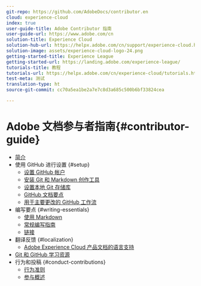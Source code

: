 ```yaml
---
git-repo: https://github.com/AdobeDocs/contributor.en
cloud: experience-cloud
index: true
user-guide-title: Adobe Contributor 指南
user-guide-url: https://www.adobe.com/cn
solution-title: Experience Cloud
solution-hub-url: https://helpx.adobe.com/cn/support/experience-cloud.html
solution-image: assets/experience-cloud-logo-24.png
getting-started-title: Experience League
getting-started-url: https://landing.adobe.com/experience-league/
tutorials-title: 教程
tutorials-url: https://helpx.adobe.com/cn/experience-cloud/tutorials.html
test-meta: 测试
translation-type: ht
source-git-commit: cc70a5ea1be2a7e7c8d3a685c500b6bf33824cea

---
```



# Adobe 文档参与者指南{#contributor-guide}

+ [简介](introduction.md)
+ 使用 GitHub 进行设置 {#setup}
   + [设置 GitHub 帐户](setup/github-signup.md)
   + [安装 Git 和 Markdown 创作工具](setup/install-tools.md)
   + [设置本地 Git 存储库](setup/local-repo.md)
   + [GitHub 文档要点](setup/git-fundamentals.md)
   + [用于主要更改的 GitHub 工作流](setup/full-workflow.md)
+ 编写要点 {#writing-essentials}
   + [使用 Markdown](writing-essentials/markdown.md)
   + [常规编写指南](writing-essentials/general-writing-guidance.md)
   + [链接](writing-essentials/linking.md)
+ 翻译反馈 {#localization}
   + [Adobe Experience Cloud 产品文档的语言支持](localization/machine-translation.md)
+ [Git 和 GitHub 学习资源](resources.md)
+ 行为和投稿 {#conduct-contributions}
   + [行为准则](conduct/code-of-conduct.md)
   + [参与概述](conduct/contributing.md)
